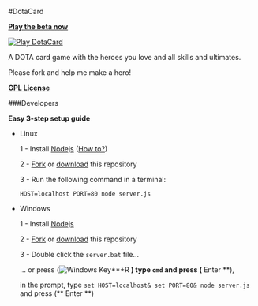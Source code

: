 #DotaCard

**[Play the beta now][1]**

[![Play DotaCard](http://rafaelcastrocouto.github.io/dotacard/img/banner.jpg)][1]

  [1]: http://rafaelcastrocouto.github.com/dotacard

A DOTA card game with the heroes you love and all skills and ultimates.

Please fork and help me make a hero!

__[GPL License](http://opensource.org/licenses/gpl-3.0.html)__

###Developers

**Easy 3-step setup guide**

 * Linux

    1 - Install [Nodejs](http://nodejs.org/download/) ([How to?](http://ask.xmodulo.com/install-node-js-linux.html))

    2 - [Fork](https://github.com/rafaelcastrocouto/dotacard/fork) or [download](https://github.com/rafaelcastrocouto/dotacard/archive/gh-pages.zip) this repository

    3 - Run the following command in a terminal: 

    `HOST=localhost PORT=80 node server.js`

 * Windows

    1 - Install [Nodejs](http://nodejs.org/download/)

    2 - [Fork](https://github.com/rafaelcastrocouto/dotacard/fork) or [download](https://github.com/rafaelcastrocouto/dotacard/archive/gh-pages.zip) this repository

    3 - Double click the `server.bat` file...

    ... or press (![Windows Key](https://sites.google.com/site/rafaelcastrocouto/download/win.png "Windows Key")**+R **) type `cmd` and press (** Enter **), 

    in the prompt, type `set HOST=localhost& set PORT=80& node server.js` and press (** Enter **)